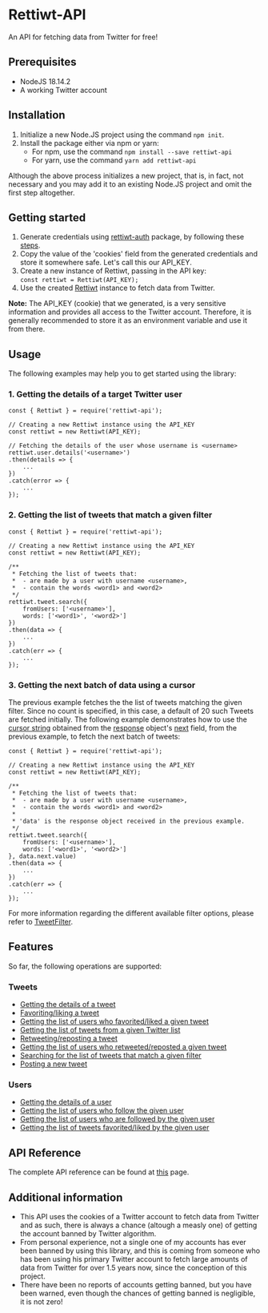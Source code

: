 # Rettiwt-API

An API for fetching data from Twitter for free!

## Prerequisites

-   NodeJS 18.14.2
-   A working Twitter account

## Installation

1. Initialize a new Node.JS project using the command `npm init`.
2. Install the package either via npm or yarn:
    - For npm, use the command `npm install --save rettiwt-api`
    - For yarn, use the command `yarn add rettiwt-api`

Although the above process initializes a new project, that is, in fact, not necessary and you may add it to an existing Node.JS project and omit the first step altogether.

## Getting started

1. Generate credentials using [rettiwt-auth](https://www.npmjs.com/package/rettiwt-auth) package, by following these [steps](https://rishikant181.github.io/Rettiwt-Auth/#md:cli-usage).
2. Copy the value of the 'cookies' field from the generated credentials and store it somewhere safe. Let's call this our API_KEY.
3. Create a new instance of Rettiwt, passing in the API key:  
   `const rettiwt = Rettiwt(API_KEY);`
4. Use the created [Rettiwt](https://rishikant181.github.io/Rettiwt-API/classes/Rettiwt.html) instance to fetch data from Twitter.

**Note:** The API_KEY (cookie) that we generated, is a very sensitive information and provides all access to the Twitter account. Therefore, it is generally recommended to store it as an environment variable and use it from there.

## Usage

The following examples may help you to get started using the library:

### 1. Getting the details of a target Twitter user

```
const { Rettiwt } = require('rettiwt-api');

// Creating a new Rettiwt instance using the API_KEY
const rettiwt = new Rettiwt(API_KEY);

// Fetching the details of the user whose username is <username>
rettiwt.user.details('<username>')
.then(details => {
	...
})
.catch(error => {
	...
});
```

### 2. Getting the list of tweets that match a given filter

```
const { Rettiwt } = require('rettiwt-api');

// Creating a new Rettiwt instance using the API_KEY
const rettiwt = new Rettiwt(API_KEY);

/**
 * Fetching the list of tweets that:
 * 	- are made by a user with username <username>,
 * 	- contain the words <word1> and <word2>
 */
rettiwt.tweet.search({
	fromUsers: ['<username>'],
	words: ['<word1>', '<word2>']
})
.then(data => {
	...
})
.catch(err => {
	...
});
```

### 3. Getting the next batch of data using a cursor

The previous example fetches the the list of tweets matching the given filter. Since no count is specified, in this case, a default of 20 such Tweets are fetched initially. The following example demonstrates how to use the [cursor string](https://rishikant181.github.io/Rettiwt-API/classes/Cursor.html#value) obtained from the [response](https://rishikant181.github.io/Rettiwt-API/classes/CursoredData.html) object's [next](https://rishikant181.github.io/Rettiwt-API/classes/CursoredData.html#next) field, from the previous example, to fetch the next batch of tweets:

```
const { Rettiwt } = require('rettiwt-api');

// Creating a new Rettiwt instance using the API_KEY
const rettiwt = new Rettiwt(API_KEY);

/**
 * Fetching the list of tweets that:
 * 	- are made by a user with username <username>,
 * 	- contain the words <word1> and <word2>
 *
 * 'data' is the response object received in the previous example.
 */
rettiwt.tweet.search({
	fromUsers: ['<username>'],
	words: ['<word1>', '<word2>']
}, data.next.value)
.then(data => {
	...
})
.catch(err => {
	...
});
```

For more information regarding the different available filter options, please refer to [TweetFilter](https://rishikant181.github.io/Rettiwt-API/classes/TweetFilter.html).

## Features

So far, the following operations are supported:

### Tweets
- [Getting the details of a tweet](https://rishikant181.github.io/Rettiwt-API/classes/TweetService.html#details)
- [Favoriting/liking a tweet](https://rishikant181.github.io/Rettiwt-API/classes/TweetService.html#favorite)
- [Getting the list of users who favorited/liked a given tweet](https://rishikant181.github.io/Rettiwt-API/classes/TweetService.html#favoriters)
- [Getting the list of tweets from a given Twitter list](https://rishikant181.github.io/Rettiwt-API/classes/TweetService.html#list)
- [Retweeting/reposting a tweet](https://rishikant181.github.io/Rettiwt-API/classes/TweetService.html#retweet)
- [Getting the list of users who retweeted/reposted a given tweet](https://rishikant181.github.io/Rettiwt-API/classes/TweetService.html#retweeters)
- [Searching for the list of tweets that match a given filter](https://rishikant181.github.io/Rettiwt-API/classes/TweetService.html#search)
- [Posting a new tweet](https://rishikant181.github.io/Rettiwt-API/classes/TweetService.html#tweet)

### Users
- [Getting the details of a user](https://rishikant181.github.io/Rettiwt-API/classes/UserService.html#details)
- [Getting the list of users who follow the given user](https://rishikant181.github.io/Rettiwt-API/classes/UserService.html#followers)
- [Getting the list of users who are followed by the given user](https://rishikant181.github.io/Rettiwt-API/classes/UserService.html#following)
- [Getting the list of tweets favorited/liked by the given user](https://rishikant181.github.io/Rettiwt-API/classes/UserService.html#likes)

## API Reference

The complete API reference can be found at [this](https://rishikant181.github.io/Rettiwt-API/) page.

## Additional information

-   This API uses the cookies of a Twitter account to fetch data from Twitter and as such, there is always a chance (altough a measly one) of getting the account banned by Twitter algorithm.
-   From personal experience, not a single one of my accounts has ever been banned by using this library, and this is coming from someone who has been using his primary Twitter account to fetch large amounts of data from Twitter for over 1.5 years now, since the conception of this project.
-   There have been no reports of accounts getting banned, but you have been warned, even though the chances of getting banned is negligible, it is not zero!
